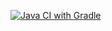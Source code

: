 [![Java CI with Gradle](https://github.com/AnnaOstrikova/CardDeliveryPatterns/actions/workflows/gradle.yml/badge.svg)](https://github.com/AnnaOstrikova/CardDeliveryPatterns/actions/workflows/gradle.yml)